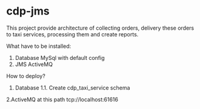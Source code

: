 cdp-jms
=======

This project provide architecture of collecting orders, delivery these orders to taxi services, processing them and create reports. 

What have to be installed:
1. Database MySql with default config
2. JMS ActiveMQ

How to deploy?
1. Database
1.1. Create cdp_taxi_service schema

2.ActiveMQ at this path tcp://localhost:61616

